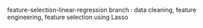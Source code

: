 feature-selection-linear-regression branch : data cleaning, feature engineering, feature selection using Lasso
